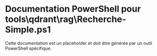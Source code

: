# Documentation PowerShell pour tools\qdrant\rag\Recherche-Simple.ps1

Cette documentation est un placeholder et doit être générée par un outil PowerShell spécifique.
